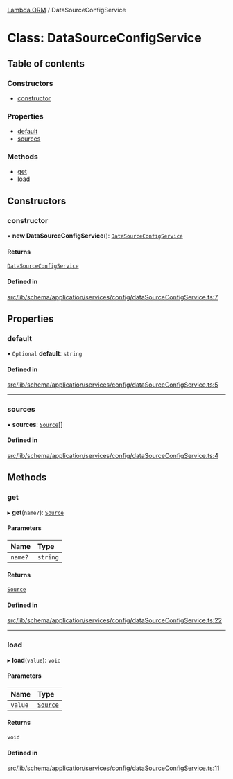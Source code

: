[Lambda ORM](../README.md) / DataSourceConfigService

# Class: DataSourceConfigService

## Table of contents

### Constructors

- [constructor](DataSourceConfigService.md#constructor)

### Properties

- [default](DataSourceConfigService.md#default)
- [sources](DataSourceConfigService.md#sources)

### Methods

- [get](DataSourceConfigService.md#get)
- [load](DataSourceConfigService.md#load)

## Constructors

### constructor

• **new DataSourceConfigService**(): [`DataSourceConfigService`](DataSourceConfigService.md)

#### Returns

[`DataSourceConfigService`](DataSourceConfigService.md)

#### Defined in

[src/lib/schema/application/services/config/dataSourceConfigService.ts:7](https://github.com/FlavioLionelRita/lambdaorm/blob/35522f75/src/lib/schema/application/services/config/dataSourceConfigService.ts#L7)

## Properties

### default

• `Optional` **default**: `string`

#### Defined in

[src/lib/schema/application/services/config/dataSourceConfigService.ts:5](https://github.com/FlavioLionelRita/lambdaorm/blob/35522f75/src/lib/schema/application/services/config/dataSourceConfigService.ts#L5)

___

### sources

• **sources**: [`Source`](../interfaces/Source.md)[]

#### Defined in

[src/lib/schema/application/services/config/dataSourceConfigService.ts:4](https://github.com/FlavioLionelRita/lambdaorm/blob/35522f75/src/lib/schema/application/services/config/dataSourceConfigService.ts#L4)

## Methods

### get

▸ **get**(`name?`): [`Source`](../interfaces/Source.md)

#### Parameters

| Name | Type |
| :------ | :------ |
| `name?` | `string` |

#### Returns

[`Source`](../interfaces/Source.md)

#### Defined in

[src/lib/schema/application/services/config/dataSourceConfigService.ts:22](https://github.com/FlavioLionelRita/lambdaorm/blob/35522f75/src/lib/schema/application/services/config/dataSourceConfigService.ts#L22)

___

### load

▸ **load**(`value`): `void`

#### Parameters

| Name | Type |
| :------ | :------ |
| `value` | [`Source`](../interfaces/Source.md) |

#### Returns

`void`

#### Defined in

[src/lib/schema/application/services/config/dataSourceConfigService.ts:11](https://github.com/FlavioLionelRita/lambdaorm/blob/35522f75/src/lib/schema/application/services/config/dataSourceConfigService.ts#L11)
